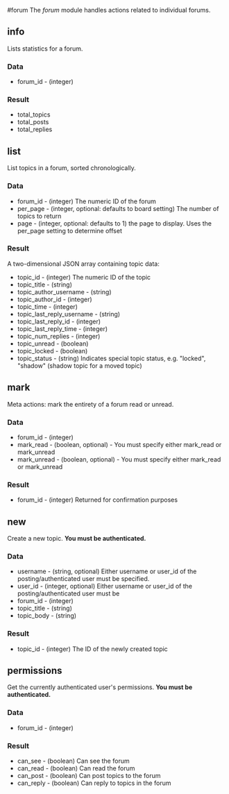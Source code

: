 #forum
The *forum* module handles actions related to individual forums.

## info
Lists statistics for a forum.

### Data
* forum_id - (integer)

### Result
* total_topics
* total_posts
* total_replies

## list
List topics in a forum, sorted chronologically.

### Data
* forum_id - (integer) The numeric ID of the forum
* per_page - (integer, optional: defaults to board setting) The number of topics to return
* page - (integer, optional: defaults to 1) the page to display. Uses the per_page setting to determine offset

### Result
A two-dimensional JSON array containing topic data:

* topic_id - (integer) The numeric ID of the topic
* topic_title - (string)
* topic_author_username - (string)
* topic_author_id - (integer)
* topic_time - (integer)
* topic_last_reply_username - (string)
* topic_last_reply_id - (integer)
* topic_last_reply_time - (integer)
* topic_num_replies - (integer)
* topic_unread - (boolean)
* topic_locked - (boolean)
* topic_status - (string) Indicates special topic status, e.g. "locked", "shadow" (shadow topic for a moved topic)


## mark
Meta actions: mark the entirety of a forum read or unread.

### Data
* forum_id - (integer)
* mark_read - (boolean, optional) - You must specify either mark_read or mark_unread
* mark_unread - (boolean, optional) - You must specify either mark_read or mark_unread

### Result
* forum_id - (integer) Returned for confirmation purposes

## new
Create a new topic. __You must be authenticated.__

### Data
* username - (string, optional) Either username or user_id of the posting/authenticated user must be specified.
* user_id - (integer, optional) Either username or user_id of the posting/authenticated user must be
* forum_id - (integer)
* topic_title - (string)
* topic_body - (string)


### Result
* topic_id - (integer) The ID of the newly created topic

## permissions
Get the currently authenticated user's permissions. __You must be authenticated.__

### Data
* forum_id - (integer)

### Result
* can_see - (boolean) Can see the forum
* can_read - (boolean) Can read the forum
* can_post - (boolean) Can post topics to the forum
* can_reply - (boolean) Can reply to topics in the forum